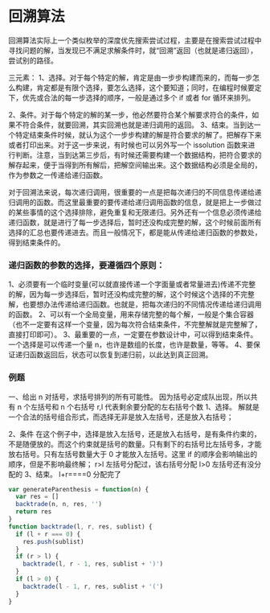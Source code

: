 # 回溯算法

回溯算法实际上一个类似枚举的深度优先搜索尝试过程，主要是在搜索尝试过程中寻找问题的解，当发现已不满足求解条件时，就“回溯”返回（也就是递归返回），尝试别的路径。

三元素：
1、选择。对于每个特定的解，肯定是由一步步构建而来的，而每一步怎么构建，肯定都是有限个选择，要怎么选择，这个要知道；同时，在编程时候要定下，优先或合法的每一步选择的顺序，一般是通过多个 if 或者 for 循环来排列。

2、条件。对于每个特定的解的某一步，他必然要符合某个解要求符合的条件，如果不符合条件，就要回溯，其实回溯也就是递归调用的返回。
3、结束。当到达一个特定结束条件时候，就认为这个一步步构建的解是符合要求的解了。把解存下来或者打印出来。对于这一步来说，有时候也可以另外写一个 issolution 函数来进行判断。注意，当到达第三步后，有时候还需要构建一个数据结构，把符合要求的解存起来，便于当得到所有解后，把解空间输出来。这个数据结构必须是全局的，作为参数之一传递给递归函数。

对于回溯法来说，每次递归调用，很重要的一点是把每次递归的不同信息传递给递归调用的函数。而这里最重要的要传递给递归调用函数的信息，就是把上一步做过的某些事情的这个选择排除，避免重复和无限递归。另外还有一个信息必须传递给递归函数，就是进行了每一步选择后，暂时还没构成完整的解，这个时候前面所有选择的汇总也要传递进去。而且一般情况下，都是能从传递给递归函数的参数处，得到结束条件的。

### 递归函数的参数的选择，要遵循四个原则：

1、必须要有一个临时变量(可以就直接传递一个字面量或者常量进去)传递不完整的解，因为每一步选择后，暂时还没构成完整的解，这个时候这个选择的不完整解，也要想办法传递给递归函数。也就是，把每次递归的不同情况传递给递归调用的函数。
2、可以有一个全局变量，用来存储完整的每个解，一般是个集合容器（也不一定要有这样一个变量，因为每次符合结束条件，不完整解就是完整解了，直接打印即可）。
3、最重要的一点，一定要在参数设计中，可以得到结束条件。一个选择是可以传递一个量 n，也许是数组的长度，也许是数量，等等。
4、要保证递归函数返回后，状态可以恢复到递归前，以此达到真正回溯。

### 例题

一、给出 n 对括号，求括号排列的所有可能性。
因为括号必定成队出现，所以共有 n 个左括号和 n 个右括号
r,l 代表剩余要分配的左右括号个数
1、选择。
解就是一个合法的括号组合形式，而选择无非是放入左括号，还是放入右括号；

2、条件
在这个例子中，选择是放入左括号，还是放入右括号，是有条件约束的，不是随便放的。而这个约束就是括号的数量。只有剩下的右括号比左括号多，才能放右括号。只有左括号数量大于 0 才能放入左括号。这里 if 的顺序会影响输出的顺序，但是不影响最终解；
r>l 左括号分配过，该右括号分配
l>0 左括号还有没分配的
3、结束。
l+r====0 分配完了

```javascript
var generateParenthesis = function(n) {
  var res = []
  backtrade(n, n, res, '')
  return res
}
function backtrade(l, r, res, sublist) {
  if (l + r === 0) {
    res.push(sublist)
  }
  if (r > l) {
    backtrade(l, r - 1, res, sublist + ')')
  }
  if (l > 0) {
    backtrade(l - 1, r, res, sublist + '(')
  }
}
```
